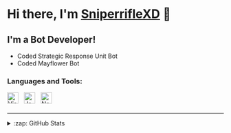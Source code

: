 # Hi there, I'm [SniperrifleXD][discord] 👋 

## I'm a Bot Developer!

- Coded Strategic Response Unit Bot
- Coded Mayflower Bot


### Languages and Tools:

<img align="left" alt="Visual Studio Code" width="26px" src="https://cdn.jsdelivr.net/gh/devicons/devicon/icons/vscode/vscode-original.svg" style="padding-right:10px;" />
<img align="left" alt="JavaScript" width="26px" src="https://cdn.jsdelivr.net/gh/devicons/devicon/icons/javascript/javascript-original.svg" style="padding-right:10px;" />
<img align="left" alt="Node.js" width="26px" src="https://cdn.jsdelivr.net/gh/devicons/devicon/icons/nodejs/nodejs-original.svg" style="padding-right:10px;" />

<br />
<br />

---



<details>
  <summary>:zap: GitHub Stats</summary>

  <img align="left" alt="SniperrifleXD's GitHub Stats" src="https://github-readme-stats.vercel.app/api?username=SniperrifleXD&show_icons=true&hide_border=false&title_color=ff652f&icon_color=FFE400&bg_color=09131B&text_color=ffffff&border_color=0c1a25" />

</details>

[discord]: https://discordapp.com/users/648267393604255781
